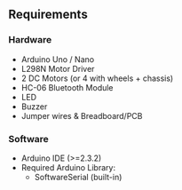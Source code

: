 ## Requirements

### Hardware
- Arduino Uno / Nano
- L298N Motor Driver
- 2 DC Motors (or 4 with wheels + chassis)
- HC-06 Bluetooth Module
- LED
- Buzzer
- Jumper wires & Breadboard/PCB

### Software
- Arduino IDE (>=2.3.2)
- Required Arduino Library:
  - SoftwareSerial (built-in)
